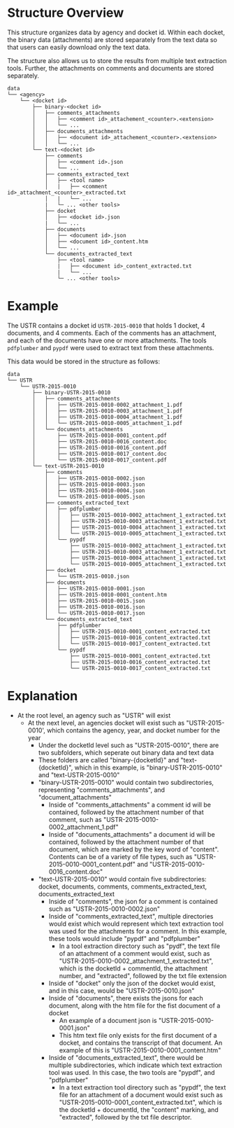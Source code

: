 # Structure Overview

This structure organizes data by agency and docket id.  Within each docket, the binary data (attachments) are stored separately from the text data so that users can easily download only the text data.

The structure also allows us to store the results from multiple text extraction tools.  Further, the attachments on comments and documents are stored separately.

```
data
└── <agency>
    └── <docket id>
        ├── binary-<docket id>
        │   ├── comments_attachments
        │   │   ├── <comment id>_attachement_<counter>.<extension>
        │   │   └── ...
        │   ├── documents_attachments
        │   │   ├── <document id>_attachement_<counter>.<extension>
        │   │   └── ...
        └── text-<docket id>
            ├── comments
            │   ├── <comment id>.json
            │   └── ...
            ├── comments_extracted_text
            │   ├── <tool name>
            │   |   ├── <comment id>_attachment_<counter>_extracted.txt
            │   |   └── ...
            |   └─ ... <other tools>
            ├── docket
            │   ├── <docket id>.json
            |   └── ...
            ├── documents
            │   ├── <document id>.json
            │   ├── <document id>_content.htm
            │   └── ...
            └── documents_extracted_text
                ├── <tool name>
                |   ├── <document id>_content_extracted.txt
                |   └── ...
                └─ ... <other tools>
```                    

# Example

The USTR contains a docket id `USTR-2015-0010` that holds 1 docket, 4 documents, and 4 comments.  Each of the comments has an attachment, and each of the documents have one or more attachments.  The tools `pdfplumber` and `pypdf` were used to extract text from these attachments.

This data would be stored in the structure as follows:

```
data
└── USTR
    └── USTR-2015-0010
        ├── binary-USTR-2015-0010
        │   ├── comments_attachments
        │   │   ├── USTR-2015-0010-0002_attachment_1.pdf
        │   │   ├── USTR-2015-0010-0003_attachment_1.pdf
        │   │   ├── USTR-2015-0010-0004_attachment_1.pdf
        │   │   └── USTR-2015-0010-0005_attachment_1.pdf
        │   └── documents_attachments
        │       ├── USTR-2015-0010-0001_content.pdf
        │       ├── USTR-2015-0010-0016_content.doc
        │       ├── USTR-2015-0010-0016_content.pdf
        │       ├── USTR-2015-0010-0017_content.doc
        │       └── USTR-2015-0010-0017_content.pdf
        └── text-USTR-2015-0010
            ├── comments
            │   ├── USTR-2015-0010-0002.json
            │   ├── USTR-2015-0010-0003.json
            │   ├── USTR-2015-0010-0004.json
            │   └── USTR-2015-0010-0005.json
            ├── comments_extracted_text
            │   ├── pdfplumber
            │   │   ├── USTR-2015-0010-0002_attachment_1_extracted.txt
            │   │   ├── USTR-2015-0010-0003_attachment_1_extracted.txt
            │   │   ├── USTR-2015-0010-0004_attachment_1_extracted.txt
            │   │   └── USTR-2015-0010-0005_attachment_1_extracted.txt
            │   └── pypdf
            │       ├── USTR-2015-0010-0002_attachment_1_extracted.txt
            │       ├── USTR-2015-0010-0003_attachment_1_extracted.txt
            │       ├── USTR-2015-0010-0004_attachment_1_extracted.txt
            │       └── USTR-2015-0010-0005_attachment_1_extracted.txt
            ├── docket
            │   └── USTR-2015-0010.json
            ├── documents
            │   ├── USTR-2015-0010-0001.json
            │   ├── USTR-2015-0010-0001_content.htm
            │   ├── USTR-2015-0010-0015.json
            │   ├── USTR-2015-0010-0016.json
            │   └── USTR-2015-0010-0017.json
            └── documents_extracted_text
                ├── pdfplumber
                │   ├── USTR-2015-0010-0001_content_extracted.txt
                │   ├── USTR-2015-0010-0016_content_extracted.txt
                │   └── USTR-2015-0010-0017_content_extracted.txt
                └── pypdf
                    ├── USTR-2015-0010-0001_content_extracted.txt
                    ├── USTR-2015-0010-0016_content_extracted.txt
                    └── USTR-2015-0010-0017_content_extracted.txt
```

# Explanation
* At the root level, an agency such as "USTR" will exist
	* At the next level, an agencies docket will exist such as "USTR-2015-0010', which contains the agency, year, and docket number for the year
		* Under the docketId level such as "USTR-2015-0010", there are two subfolders, which seperate out binary data and text data
		* These folders are called "binary-{docketId}" and "text-{docketId}", which in this example, is "binary-USTR-2015-0010" and "text-USTR-2015-0010"
		* "binary-USTR-2015-0010" would contain two subdirectories, representing "comments_attachments", and "document_attachments"
			* Inside of "comments_attachments" a comment id will be contained, followed by the attachment number of that comment, such as "USTR-2015-0010-0002_attachment_1.pdf"
			* Inside of "documents_attachments" a document id will be contained, followed by the attachment number of that document, which are marked by the key word of "content". Contents can be of a variety of file types, such as "USTR-2015-0010-0001_content.pdf" and "USTR-2015-0010-0016_content.doc"
		* "text-USTR-2015-0010" would contain five subdirectories: docket, documents, comments, comments_extracted_text, documents_extracted_text
			* Inside of "comments", the json for a comment is contained such as "USTR-2015-0010-0002.json"
			* Inside of "comments_extracted_text", multiple directories would exist which would represent which text extraction tool was used for the attachments for a comment. In this example, these tools would include "pypdf" and "pdfplumber"
				* In a tool extraction directory such as "pydf", the text file of an attachment of a comment would exist, such as "USTR-2015-0010-0002_attachment_1_extracted.txt", which is the docketId + commentId, the attachment number, and "extracted", followed by the txt file extension
			* Inside of "docket" only the json of the docket would exist, and in this case, would be "USTR-2015-0010.json"
			* Inside of "documents", there exists the jsons for each document, along with the htm file for the fist document of a docket
				* An example of a document json is "USTR-2015-0010-0001.json"
				* This htm text file only exists for the first document of a docket, and contains the transcript of that document. An example of this is "USTR-2015-0010-0001_content.htm"
			* Inside of "documents_extracted_text", there would be multiple subdirectories, which indicate which text extraction tool was used. In this case, the two tools are "pypdf", and "pdfplumber"
				* In a text extraction tool directory such as "pypdf", the text file for an attachment of a document would exist such as "USTR-2015-0010-0001_content_extracted.txt", which is the docketId + documentId, the "content" marking, and "extracted", followed by the txt file descriptor.